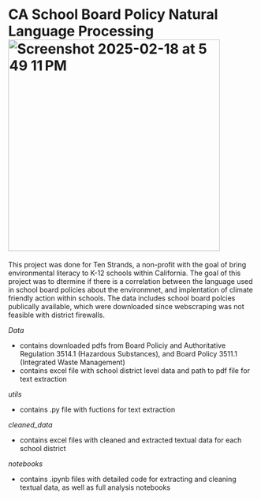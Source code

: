 # CA School Board Policy Natural Language Processing <img width="429" alt="Screenshot 2025-02-18 at 5 49 11 PM" src="https://github.com/user-attachments/assets/04a36a3b-9d92-4d75-9c98-579b9f140983" />

This project was done for Ten Strands, a non-profit with the goal of bring environmental literacy to K-12 schools within California. The goal of this project was to dtermine if there is a correlation between the language used in school board policies about the environmnet, and implentation of climate friendly action within schools. The data includes school board polcies publically available, which were downloaded since webscraping was not feasible with district firewalls. 

*Data*
- contains downloaded pdfs from Board Policiy and Authoritative Regulation 3514.1 (Hazardous Substances), and Board Policy 3511.1 (Integrated Waste Management)
- contains excel file with school district level data and path to pdf file for text extraction

*utils*
- contains .py file with fuctions for text extraction

*cleaned_data*
- contains excel files with cleaned and extracted textual data for each school district

*notebooks*
- contains .ipynb files with detailed code for extracting and cleaning textual data, as well as full analysis notebooks
